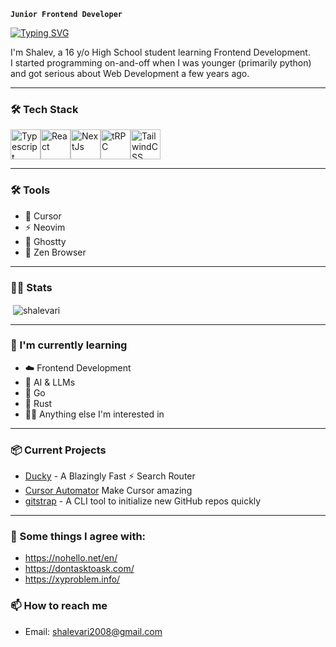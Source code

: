 **`Junior Frontend Developer`**

<p align="left">
    <a href="https://git.io/typing-svg"><img src="https://readme-typing-svg.demolab.com?font=JetBrains+Mono+Nl&size=23&duration=1&color=F6C177&vCenter=true&repeat=false&width=435&lines=Shalev+Ari" alt="Typing SVG" /></a>
</p>

<p align="left">
    I'm Shalev, a 16 y/o High School student learning Frontend Development.<br />
    I started programming on-and-off when I was younger (primarily python) and got serious about Web Development a few years ago.<br />
</p>

---

<h3 align="left">🛠️ Tech Stack</h3>
<div style="display: flex;">
  <a href="https://www.typescriptlang.org"><img src="https://raw.githubusercontent.com/danielcranney/readme-generator/main/public/icons/skills/typescript-colored.svg" width="48" height="48" alt="Typescript" /></a>
  <a href="https://www.reactjs.org"><img src="https://raw.githubusercontent.com/danielcranney/readme-generator/main/public/icons/skills/react-colored.svg" width="48" height="48" alt="React" /></a>
  <a href="https://www.nextjs.org"><img src="https://raw.githubusercontent.com/danielcranney/readme-generator/main/public/icons/skills/nextjs-colored-dark.svg" width="48" height="48" alt="NextJs" /></a>
  <a href="https://trpc.io"><img src="https://avatars.githubusercontent.com/u/78011399?s=200&v=4" width="48" height="48" alt="tRPC"/></a>
  <a href="https://www.tailwindcss.com"><img src="https://raw.githubusercontent.com/danielcranney/readme-generator/main/public/icons/skills/tailwindcss-colored.svg" width="48" height="48" alt="TailwindCSS" /></a>
</div>

---
<h3 align="left">🛠️ Tools</h3>

- 🤖 Cursor
- ⚡ Neovim
- 👻 Ghostty
- 🦊 Zen Browser

---

<h3 align="left">🧑‍💻 Stats</h3>

<p>&nbsp;<img align="center" src="https://github-readme-stats.vercel.app/api?username=shalevari&show_icons=true&locale=en" alt="shalevari" /></p>

---

<h3 align="left">🌱 I'm currently learning</h3>

- ☁️ Frontend Development
- 🤖 AI & LLMs
- 🐹 Go
- 🦀 Rust
- 🧑‍💻 Anything else I'm interested in

---

<h3 align="left">📦 Current Projects</h3>

- [Ducky](https://github.com/shalevari/ducky) - A Blazingly Fast ⚡ Search Router
- [Cursor Automator](https://github.com/ShalevAri/cursor-automator) Make Cursor amazing
- [gitstrap](https://github.com/shalevari/gitstrap) - A CLI tool to initialize new GitHub repos quickly

---

<h3 align="left">💬 Some things I agree with:</h3>

- https://nohello.net/en/
- https://dontasktoask.com/
- https://xyproblem.info/

<h3 align="left">📫 How to reach me</h3>

- Email: shalevari2008@gmail.com
